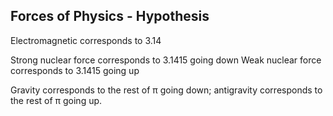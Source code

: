 ## Forces of Physics - Hypothesis

Electromagnetic corresponds to 3.14 

Strong nuclear force corresponds to 3.1415 going down
Weak nuclear force corresponds to 3.1415 going up

Gravity corresponds to the rest of π going down; antigravity corresponds to the rest of π going up.